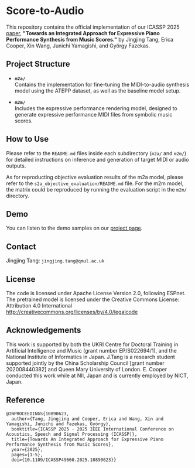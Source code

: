 # Score-to-Audio
This repository contains the official implementation of our ICASSP 2025 [paper](https://ieeexplore.ieee.org/stamp/stamp.jsp?arnumber=10890623), **"Towards an Integrated Approach for Expressive Piano Performance Synthesis from Music Scores."** by Jingjing Tang, Erica Cooper, Xin Wang, Junichi Yamagishi, and György Fazekas.

## Project Structure

- **`m2a/`**  
  Contains the implementation for fine-tuning the MIDI-to-audio synthesis model using the ATEPP dataset, as well as the baseline model setup.

- **`m2m/`**  
  Includes the expressive performance rendering model, designed to generate expressive performance MIDI files from symbolic music scores.

## How to Use

Please refer to the `README.md` files inside each subdirectory (`m2a/` and `m2m/`) for detailed instructions on inference and generation of target MIDI or audio outputs.

As for reproducting objective evaluation results of the m2a model, please refer to the `s2a_objective_evaluation/README.md` file. For the m2m model, the matrix could be reproduced by running the evaluation script in the `m2m/` directory.

## Demo
You can listen to the demo samples on our [project page](https://tangjjbetsy.github.io/S2A/).

## Contact
Jingjing Tang: `jingjing.tang@qmul.ac.uk`

## License
The code is licensed under Apache License Version 2.0, following ESPnet. The pretrained model is licensed under the Creative Commons License: Attribution 4.0 International http://creativecommons.org/licenses/by/4.0/legalcode

## Acknowledgements
This work is supported by both the UKRI Centre for Doctoral Training in Artificial Intelligence and Music (grant number EP/S022694/1), and the National Institute of Informatics in Japan. J.Tang is a research student supported jointly by the China Scholarship Council [grant number 202008440382] and Queen Mary University of London. E. Cooper conducted this work while at NII, Japan and is currently employed by NICT, Japan.

## Reference
```
@INPROCEEDINGS{10890623,
  author={Tang, Jingjing and Cooper, Erica and Wang, Xin and Yamagishi, Junichi and Fazekas, György},
  booktitle={ICASSP 2025 - 2025 IEEE International Conference on Acoustics, Speech and Signal Processing (ICASSP)}, 
  title={Towards An Integrated Approach for Expressive Piano Performance Synthesis from Music Scores}, 
  year={2025},
  pages={1-5},
  doi={10.1109/ICASSP49660.2025.10890623}}
```